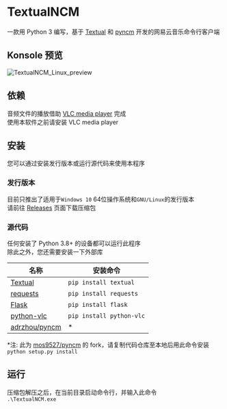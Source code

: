 # TextualNCM
一款用 Python 3 编写，基于 [Textual][1] 和 [pyncm][2] 开发的网易云音乐命令行客户端

## Konsole 预览

![TextualNCM_Linux_preview](https://user-images.githubusercontent.com/101899715/227410554-dd24d142-bc31-4332-9d2f-84310829740c.png)

## 依赖
音频文件的播放借助 [VLC media player][8] 完成  
使用本软件之前请安装 VLC media player

## 安装

您可以通过安装发行版本或运行源代码来使用本程序

### 发行版本

目前只推出了适用于`Windows 10` 64位操作系统和`GNU/Linux`的发行版本  
请前往 [Releases][3] 页面下载压缩包

### 源代码

任何安装了 Python 3.8+ 的设备都可以运行此程序  
除此之外，您还需要安装一下外部库

| 名称 | 安装命令 |
|---|---|
|[Textual][1]| `pip install textual` |
|[requests][4]| `pip install requests` |
|[Flask][5]| `pip install flask` |
|[python-vlc][7]| `pip install python-vlc` |
|[adrzhou/pyncm][6]| * |

*注: 此为 [mos9527/pyncm][2] 的 fork，请复制代码仓库至本地后用此命令安装
`python setup.py install`

## 运行

压缩包解压之后，在当前目录启动命令行，并输入此命令  
`.\TextualNCM.exe`

[1]: https://textual.textualize.io/
[2]: https://github.com/mos9527/pyncm
[3]: https://github.com/adrzhou/TextualNCM/releases/
[4]: https://pypi.org/project/requests/
[5]: https://flask.palletsprojects.com/en/2.2.x/
[6]: https://github.com/adrzhou/pyncm
[7]: https://pypi.org/project/python-vlc/
[8]: https://www.videolan.org/vlc/
